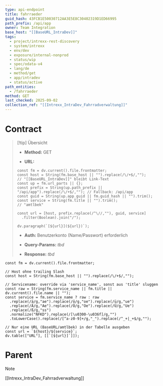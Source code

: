```yaml
---
type: api-endpoint
title: fahrraeder
guid_hash: 43FCB1E50030712AA3E5E8C30402319D1ED66995
path_prefix: /api/app
owner: Team Integration
base_host: "[[BaseURL_IntraDev]]"
tags:
  - project/intrexx-rest-discovery
  - system/intrexx
  - env/dev
  - exposure/internal-nonprod
  - status/wip
  - spec/odata-v4
  - lang/de
  - method/get
  - app/intradev
  - status/active
path_entities:
  - /fahrraeder
method: GET
last_checked: 2025-09-02
collection_ref: "[[Intrexx_IntraDev_Fahrradverwaltung]]"
---
```



#  Contract

> [!tip] Übersicht
> 
> - **Method:** GET
>     
> - **URL:**
>     
> 
> ```dataviewjs
> const fm = dv.current().file.frontmatter;
> const host = String(fm.base_host || "").replace(/\/+$/,"");        // "[[BaseURL_IntraDev]]" bleibt Link-Text
> const up = fm.url_parts || {};
> const prefix = String(up.path_prefix || "/api/app").replace(/\/+$/,""); // Fallback: /api/app
> const guid = String(up.app_guid || fm.guid_hash || "").trim();
> const service = String(fm.title || "").trim();                      // "amtlbek"
> 
> const url = [host, prefix.replace(/^\//,""), guid, service]
>   .filter(Boolean).join("/");
> 
> dv.paragraph(`[${url}](${url})`);
> ```
> 
> - **Auth:** Benutzerkonto (Name/Passwort) erforderlich
>     
> - **Query-Params:** _tbd_
>     
> - **Response:** _tbd_
>     




```dataviewjs
const fm = dv.current().file.frontmatter;

// Host ohne trailing Slash
const host = String(fm.base_host || "").replace(/\/+$/,"");

// Servicename: override via 'service_name', sonst aus 'title' sluggen
const raw = String(fm.service_name || fm.title || dv.current().file.name || "");
const service = fm.service_name ? raw : raw
  .replace(/ä/g,"ae").replace(/ö/g,"oe").replace(/ü/g,"ue")
  .replace(/Ä/g,"Ae").replace(/Ö/g,"Oe").replace(/Ü/g,"Ue")
  .replace(/ß/g,"ss")
  .normalize("NFKD").replace(/[\u0300-\u036f]/g,"")
  .toLowerCase().replace(/[^a-z0-9]+/g,"_").replace(/^_+|_+$/g,"");

// Nur eine URL (BaseURL/amtlbek) in der Tabelle ausgeben
const url = `${host}/${service}`;
dv.table(["URL"], [[`[${url}]`]]);

```

# Parent 
> [!note]
> [[Intrexx_IntraDev_Fahrradverwaltung]]